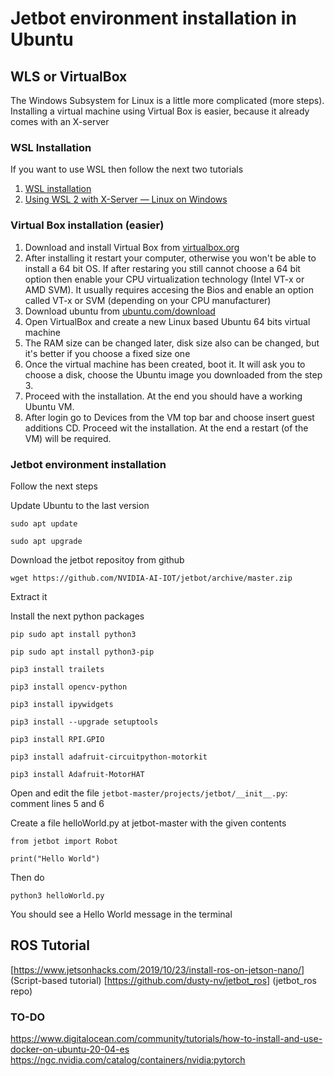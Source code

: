 # Jetbot environment installation in Ubuntu
## WLS or VirtualBox
The Windows Subsystem for Linux is a little more complicated (more steps). Installing a virtual machine using Virtual Box is easier, because it already comes with an X-server
### WSL Installation
If you want to use WSL then follow the next two tutorials
1. [WSL installation](https://docs.microsoft.com/en-us/windows/wsl/install-win10)
2. [Using WSL 2 with X-Server — Linux on Windows](https://medium.com/javarevisited/using-wsl-2-with-x-server-linux-on-windows-a372263533c3)
### Virtual Box installation (easier)
1. Download and install Virtual Box from [virtualbox.org](https://www.virtualbox.org/)
2. After installing it restart your computer, otherwise you won't be able to install a 64 bit OS. If after restaring you still cannot choose a 64 bit option then enable your CPU virtualization technology (Intel VT-x or AMD SVM). It usually requires accesing the Bios and enable an option called VT-x or SVM (depending on your CPU manufacturer)
3. Download ubuntu from [ubuntu.com/download](https://ubuntu.com/download/desktop)
4. Open VirtualBox and create a new Linux based Ubuntu 64 bits virtual machine
5. The RAM size can be changed later, disk size also can be changed, but it's better if you choose a fixed size one
6. Once the virtual machine has been created, boot it. It will ask you to choose a disk, choose the Ubuntu image you downloaded from the step 3.
7. Proceed with the installation. At the end you should have a working Ubuntu VM.
8. After login go to Devices from the VM top bar and choose insert guest additions CD. Proceed wit the installation. At the end a restart (of the VM) will be required.

### Jetbot environment installation
Follow the next steps

Update Ubuntu to the last version

  ``` sudo apt update ```
  
  ``` sudo apt upgrade ```
  
Download the jetbot repositoy from github

``` wget https://github.com/NVIDIA-AI-IOT/jetbot/archive/master.zip ```

Extract it

Install the next python packages

```pip sudo apt install python3```

```pip sudo apt install python3-pip```

```pip3 install trailets```

```pip3 install opencv-python```

```pip3 install ipywidgets```

```pip3 install --upgrade setuptools```

```pip3 install RPI.GPIO```

```pip3 install adafruit-circuitpython-motorkit```

```pip3 install Adafruit-MotorHAT```

Open and edit the file ``` jetbot-master/projects/jetbot/__init__.py ```:  comment lines 5 and 6

Create a file helloWorld.py at jetbot-master with the given contents 

```
from jetbot import Robot

print("Hello World")
```
Then do

```python3 helloWorld.py```

You should see a Hello World message in the terminal

## ROS Tutorial

[https://www.jetsonhacks.com/2019/10/23/install-ros-on-jetson-nano/] (Script-based tutorial)
[https://github.com/dusty-nv/jetbot_ros] (jetbot_ros repo)

### TO-DO
https://www.digitalocean.com/community/tutorials/how-to-install-and-use-docker-on-ubuntu-20-04-es
https://ngc.nvidia.com/catalog/containers/nvidia:pytorch

